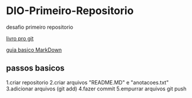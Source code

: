 # DIO-Primeiro-Repositorio
desafio primeiro repositorio 

[livro pro git](https://git-scm.com/book/en/v2)

[guia basico MarkDown](https://docs.pipz.com/central-de-ajuda/learning-center/guia-basico-de-markdown#open)

## passos basicos

1.criar repositorio
2.criar arquivos "README.MD" e "anotacoes.txt"
3.adicionar arquivos (git add)
4.fazer commit
5.empurrar arquivos git push

